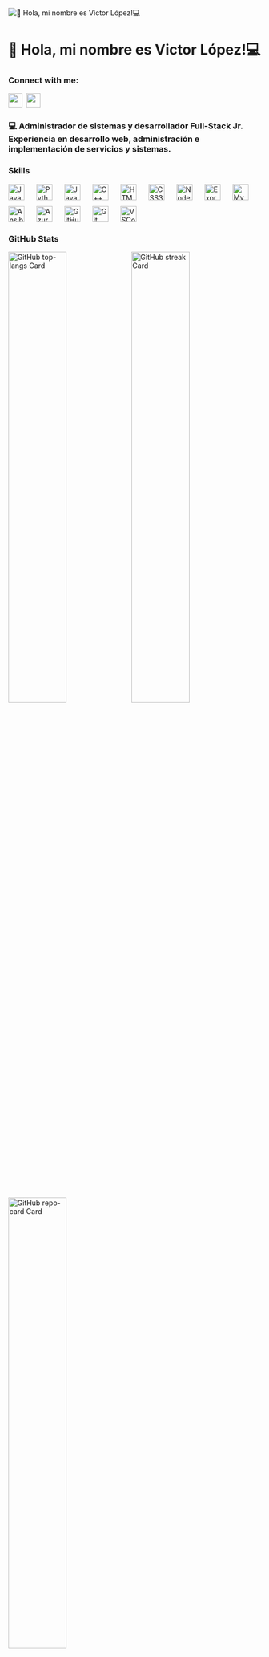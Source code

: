 ![👋 Hola, mi nombre es Victor López!💻](https://static.wixstatic.com/media/53fad0_ce0704caa0174d6aa9b2b8101a62fa77~mv2.gif)

<div id="toc">
  <ul align="center" style="list-style: none">
    <summary>
      <h1>
        👋 Hola, mi nombre es Victor López!💻
      </h1>
    </summary>
  </ul>
</div>

**<h3 align="left">Connect with me:</h3>** 
<p align="left"><a href="https://github.com/Dark869" target="_blank"><img src="https://img.shields.io/badge/GitHub-100000?style=for-the-badge&logo=github&logoColor=white" height="28" style="margin-right: 4px"></a> <a href="https://twitter.com/Dark_869" target="_blank"><img src="https://img.shields.io/badge/Twitter-000000?style=for-the-badge&logo=X&logoColor=white" height="28" style="margin-right: 4px"></a></p>

 **<h3 align="left">💻 Administrador de sistemas y desarrollador Full-Stack Jr.
Experiencia en desarrollo web, administración e implementación de servicios y sistemas.</h3>**

 **<h3 align="left">Skills</h3>**

<div style="display: flex; flex-wrap: wrap; gap: 12px; justify-content: left;"><img src="https://cdn.jsdelivr.net/gh/devicons/devicon/icons/javascript/javascript-original.svg" height="32" alt="JavaScript" style="margin-right: 12px"> <img src="https://cdn.jsdelivr.net/gh/devicons/devicon/icons/python/python-original.svg" height="32" alt="Python" style="margin-right: 12px"> <img src="https://cdn.jsdelivr.net/gh/devicons/devicon/icons/java/java-original.svg" height="32" alt="Java" style="margin-right: 12px"> <img src="https://cdn.jsdelivr.net/gh/devicons/devicon/icons/cplusplus/cplusplus-original.svg" height="32" alt="C++" style="margin-right: 12px"> <img src="https://cdn.jsdelivr.net/gh/devicons/devicon/icons/html5/html5-original.svg" height="32" alt="HTML5" style="margin-right: 12px"> <img src="https://cdn.jsdelivr.net/gh/devicons/devicon/icons/css3/css3-original.svg" height="32" alt="CSS3" style="margin-right: 12px"> <img src="https://cdn.jsdelivr.net/gh/devicons/devicon/icons/nodejs/nodejs-original.svg" height="32" alt="Node.js" style="margin-right: 12px"> <img src="https://cdn.jsdelivr.net/gh/devicons/devicon/icons/express/express-original.svg" height="32" alt="Express" style="margin-right: 12px"> <img src="https://cdn.jsdelivr.net/gh/devicons/devicon/icons/mysql/mysql-original.svg" height="32" alt="MySQL" style="margin-right: 12px"> <img src="https://cdn.jsdelivr.net/gh/devicons/devicon/icons/ansible/ansible-original.svg" height="32" alt="Ansible" style="margin-right: 12px"> <img src="https://cdn.jsdelivr.net/gh/devicons/devicon/icons/azure/azure-original.svg" height="32" alt="Azure" style="margin-right: 12px"> <img src="https://cdn.jsdelivr.net/gh/devicons/devicon/icons/github/github-original.svg" height="32" alt="GitHub" style="margin-right: 12px"> <img src="https://cdn.jsdelivr.net/gh/devicons/devicon/icons/git/git-original.svg" height="32" alt="Git" style="margin-right: 12px"> <img src="https://cdn.jsdelivr.net/gh/devicons/devicon@latest/icons/vscode/vscode-original.svg" height="32" alt="VSCode" style="margin-right: 12px"></div>

 **<h3 align="left">GitHub Stats</h3>**

<p align="left">
  <img width="48%" src="https://github-readme-stats.vercel.app/api/top-langs?username=Dark869&theme=react&hide_title=false&layout=compact&langs_count=6&hide_progress=false&card_width=400&border_radius=15&locale=es" alt="GitHub top-langs Card" />
  <img width="48%" src="https://streak-stats.demolab.com/?user=Dark869&theme=react&hide_border=false&border_radius=15&date_format=M+j%5B%2C+Y%5D&mode=daily&disable_animations=false&hide_total_contributions=false&hide_current_streak=false&hide_longest_streak=false&exclude_days=&locale=es&card_height=200" alt="GitHub streak Card" />
</p>

<p align="left">
  <img width="48%" src="https://github-readme-stats.vercel.app/api/pin/?username=Dark869&repo=To-doList_Web&theme=react&cache_seconds=1800&border_radius=15&show_owner=false&locale=es" alt="GitHub repo-card Card" />
</p>

